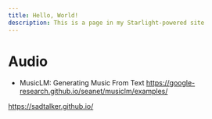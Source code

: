 ```yaml
---
title: Hello, World!
description: This is a page in my Starlight-powered site
---
```


# Audio

- MusicLM: Generating Music From Text <https://google-research.github.io/seanet/musiclm/examples/>

https://sadtalker.github.io/
